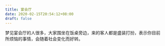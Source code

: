 ```yaml
---
title: 宴会厅
date: 2020-02-15T20:54:12+08:00
draft: false
---
```


梦见宴会厅的人很多，大家围坐在饭桌旁边，来的客人都是盛装打扮，表示你目前所烦恼的事情，会随着社会变化而好转。